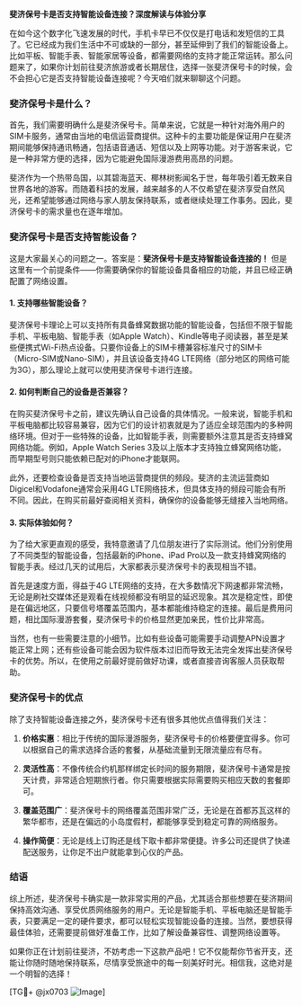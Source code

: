 **斐济保号卡是否支持智能设备连接？深度解读与体验分享**

在如今这个数字化飞速发展的时代，手机卡早已不仅仅是打电话和发短信的工具了。它已经成为我们生活中不可或缺的一部分，甚至延伸到了我们的智能设备上。比如平板、智能手表、智能家居等设备，都需要网络的支持才能正常运转。那么问题来了，如果你计划前往斐济旅游或者长期居住，选择一张斐济保号卡的时候，会不会担心它是否支持智能设备连接呢？今天咱们就来聊聊这个问题。

### 斐济保号卡是什么？

首先，我们需要明确什么是斐济保号卡。简单来说，它就是一种针对海外用户的SIM卡服务，通常由当地的电信运营商提供。这种卡的主要功能是保证用户在斐济期间能够保持通讯畅通，包括语音通话、短信以及上网等功能。对于游客来说，它是一种非常方便的选择，因为它能避免国际漫游费用高昂的问题。

斐济作为一个热带岛国，以其碧海蓝天、椰林树影闻名于世，每年吸引着无数来自世界各地的游客。而随着科技的发展，越来越多的人不仅希望在斐济享受自然风光，还希望能够通过网络与家人朋友保持联系，或者继续处理工作事务。因此，斐济保号卡的需求量也在逐年增加。

### 斐济保号卡是否支持智能设备？

这是大家最关心的问题之一。答案是：**斐济保号卡是支持智能设备连接的！** 但是这里有一个前提条件——你需要确保你的智能设备具备相应的功能，并且已经正确配置了网络设置。

#### 1. 支持哪些智能设备？
斐济保号卡理论上可以支持所有具备蜂窝数据功能的智能设备，包括但不限于智能手机、平板电脑、智能手表（如Apple Watch）、Kindle等电子阅读器，甚至是某些便携式Wi-Fi热点设备。只要你设备上的SIM卡槽兼容标准尺寸的SIM卡（Micro-SIM或Nano-SIM），并且该设备支持4G LTE网络（部分地区的网络可能为3G），那么理论上就可以使用斐济保号卡进行连接。

#### 2. 如何判断自己的设备是否兼容？
在购买斐济保号卡之前，建议先确认自己设备的具体情况。一般来说，智能手机和平板电脑都比较容易兼容，因为它们的设计初衷就是为了适应全球范围内的多种网络环境。但对于一些特殊的设备，比如智能手表，则需要额外注意其是否支持蜂窝网络功能。例如，Apple Watch Series 3及以上版本才支持独立蜂窝网络功能，而早期型号则只能依赖已配对的iPhone才能联网。

此外，还要检查设备是否支持当地运营商提供的频段。斐济的主流运营商如Digicel和Vodafone通常会采用4G LTE网络技术，但具体支持的频段可能会有所不同。因此，在购买前最好查阅相关资料，确保你的设备能够无缝接入当地网络。

#### 3. 实际体验如何？
为了给大家更直观的感受，我特意邀请了几位朋友进行了实际测试。他们分别使用了不同类型的智能设备，包括最新的iPhone、iPad Pro以及一款支持蜂窝网络的智能手表。经过几天的试用后，大家都表示斐济保号卡的表现相当不错。

首先是速度方面，得益于4G LTE网络的支持，在大多数情况下网速都非常流畅，无论是刷社交媒体还是观看在线视频都没有明显的延迟现象。其次是稳定性，即使是在偏远地区，只要信号塔覆盖范围内，基本都能维持稳定的连接。最后是费用问题，相比国际漫游套餐，斐济保号卡的价格显然更加亲民，性价比非常高。

当然，也有一些需要注意的小细节。比如有些设备可能需要手动调整APN设置才能正常上网；还有些设备可能会因为软件版本过旧而导致无法完全发挥出斐济保号卡的优势。所以，在使用之前最好提前做好功课，或者直接咨询客服人员获取帮助。

### 斐济保号卡的优点

除了支持智能设备连接之外，斐济保号卡还有很多其他优点值得我们关注：

1. **价格实惠**：相比于传统的国际漫游服务，斐济保号卡的价格要便宜得多。你可以根据自己的需求选择合适的套餐，从基础流量到无限流量应有尽有。
   
2. **灵活性高**：不像传统合约机那样绑定长时间的服务期限，斐济保号卡通常是按天计费，非常适合短期旅行者。你只需要根据实际需要购买相应天数的套餐即可。

3. **覆盖范围广**：斐济保号卡的网络覆盖范围非常广泛，无论是在首都苏瓦这样的繁华都市，还是在偏远的小岛度假村，都能够享受到稳定可靠的网络服务。

4. **操作简便**：无论是线上订购还是线下取卡都非常便捷。许多公司还提供了快递配送服务，让你足不出户就能拿到心仪的产品。

### 结语

综上所述，斐济保号卡确实是一款非常实用的产品，尤其适合那些想要在斐济期间保持高效沟通、享受优质网络服务的用户。无论是智能手机、平板电脑还是智能手表，只要满足一定的硬件要求，都可以轻松实现智能设备的连接。当然，要想获得最佳体验，还需要提前做好准备工作，比如了解设备兼容性、调整网络设置等。

如果你正在计划前往斐济，不妨考虑一下这款产品吧！它不仅能帮你节省开支，还能让你随时随地保持联系，尽情享受旅途中的每一刻美好时光。相信我，这绝对是一个明智的选择！

[TG💪+ @jx0703 ![Image](https://github.com/user-attachments/assets/dbca1d08-cadb-493c-b0ec-ad6f7a83f270)]